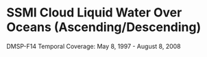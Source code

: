 # SSMI Cloud Liquid Water Over Oceans (Ascending/Descending)
DMSP-F14 Temporal Coverage: May 8, 1997 - August 8, 2008
